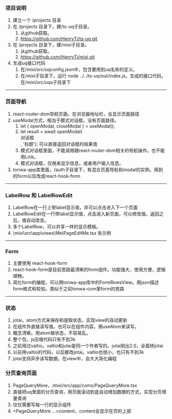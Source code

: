 ### 项目说明
1. 建立一个 /projects 目录
2. 在 /projects 目录下，建/ts-uq子目录。
    1. 从github获取。
    2. https://github.com/HenryTi/ts-uq.git
3. 在 /projects 目录下，建/mixi子目录。
    1. 从github获取。
    2. https://github.com/HenryTi/mixi.git
4. 生成uq接口代码
    1. 在/mixi/src/uqconfig.json中，包含要用到uq名称的定义。
    2. 在/mixi子目录下，运行 node ../../ts-uq/out/index.js。生成的接口代码，在/mixi/src/uqs子目录下
---

### 页面导航
1. react-router-dom导航页面。在浏览器地址栏，会显示页面路径
2. useModal方式，相当于模式对话框。没有页面路径。
    1. let { openModal, closeModal } = useModal();
    2. let result = await openModal(<div>对话框</div>, '标题'); 可以直接返回对话框的结果值
    3. 模式对话框里面，不能调用跟react-router-dom相关的导航操作。也不能用Link。
    4. 模式对话框，仅用来显示信息，或者用户输入信息。
3. tonwa-app库里面，/auth子目录下，有混合页面导航和modal的实例。用到的form以后改成react-hook-form
---
### LabelRow 和 LabelRowEdit
1. LabelRow在一行上带label显示值，并可以点击进入下一个页面
2. LabelRowEdit在一行带label显示值，点击进入新页面，可以修改值。返回之后，值自动改变。
3. 多个LabelRow，可以共享一样的显示模板。
4. \mixi\src\app\views\Me\PageEditMe.tsx 有示例
---
### Form
1. 主要使用 react-hook-form
2. react-hook-form是目前思路最清晰的form组件。功能强大，使用方便，逻辑顺畅。
3. 简化form的编程，可以用tonwa-app库中的FormRowsView。用json描述form格式和校验。类似于之前tonwa-com里form的思路
---
### 状态
1. jotai，atom方式来保存和提取状态，实现view的自动更新
2. 在组件外直接读写值。也可以在组件内容，用useAtom来读写。
3. 概念清晰。用atom做状态，不容易乱。
4. 整个包，js压缩代码只有不到3k
5. 之前用过valtio。valtio和jutai是同一个作者写的。jutai刚出2.0，全面转jotai
6. 以前用valtio的代码，以后都改jotai。valtio也很小，也只有不到3k
7. jotai支持异步读写数据。在view中，会大大简化编程
### 分页查询页面
1. PageQueryMore，/mixi/src/app/coms/PageQueryMore.tsx
2. 直接把uq里面的分页查询，用页面滚动到底自动增加数据的方式，实现分页增量查询
3. 仅仅需要写每一行的显示组件
4. <PageQueryMore ...>content</PageQueryMore>，content会显示在页的上部
